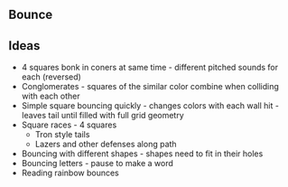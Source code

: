 ## Bounce

## Ideas

- 4 squares bonk in coners at same time - different pitched sounds for each
  (reversed)
- Conglomerates - squares of the similar color combine when colliding with each
  other
- Simple square bouncing quickly - changes colors with each wall hit - leaves
  tail until filled with full grid geometry
- Square races - 4 squares
  - Tron style tails
  - Lazers and other defenses along path
- Bouncing with different shapes - shapes need to fit in their holes
- Bouncing letters - pause to make a word
- Reading rainbow bounces

